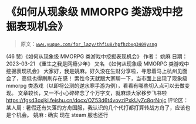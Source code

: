 # 《如何从现象级 MMORPG 类游戏中挖掘表现机会》

> 原文：[`www.yuque.com/for_lazy/thfiu8/hpfhzbxq3409ysng`](https://www.yuque.com/for_lazy/thfiu8/hpfhzbxq3409ysng)

<ne-h2 id="24048c3e" data-lake-id="24048c3e"><ne-heading-ext><ne-heading-anchor></ne-heading-anchor><ne-heading-fold></ne-heading-fold></ne-heading-ext><ne-heading-content><ne-text id="uf2149cd0">(46 赞)《如何从现象级 MMORPG 类游戏中挖掘表现机会》</ne-text></ne-heading-content></ne-h2> <ne-p id="u44ce2e3b" data-lake-id="u44ce2e3b"><ne-text id="u70395119">作者： 姚麻</ne-text></ne-p> <ne-p id="u46b1fdc1" data-lake-id="u46b1fdc1"><ne-text id="u16966f5c">日期：2023-03-21</ne-text></ne-p> <ne-p id="u4e296440" data-lake-id="u4e296440"><ne-text id="ud90b7b2b">《重生之我是网瘾少年》</ne-text> <ne-text id="u2095bf75">又名 《如何从现象级 MMORPG 类游戏中挖掘表现机会》</ne-text></ne-p> <ne-p id="udb79a7ba" data-lake-id="udb79a7ba"><ne-text id="u3573676d">大家好，我是姚麻。好久没在生财分享啦，寻思着马上杭州见面会了，高低也得刷刷存在感！</ne-text></ne-p> <ne-p id="uecb93fa9" data-lake-id="uecb93fa9"><ne-text id="u0a9583bf">索性今天就跟大家聊一下，当市面上出现了现象级 mmorpg 类游戏（以即将公测的逆水寒手游为例），看看有哪些切入点可以去做变现。</ne-text></ne-p> <ne-p id="ufc75e72a" data-lake-id="ufc75e72a"><ne-text id="ue5772b03">文章较长，又一不小心碎碎念了个万字文，就麻烦大家移步飞书啦</ne-text>[<ne-text id="u27db7cd6">https://fgsd3oxjki.feishu.cn/docx/OZ53d6t4vovziPxkUyZc8qrNnjc</ne-text>](https://fgsd3oxjki.feishu.cn/docx/OZ53d6t4vovziPxkUyZc8qrNnjc)</ne-p> <ne-hole id="u6b18785f" data-lake-id="u6b18785f"><ne-card data-card-name="hr" data-card-type="block" id="jA6B1" data-event-boundary="card"><ne-p id="u0c9cf755" data-lake-id="u0c9cf755"><ne-text id="u166a9394">评论区：</ne-text></ne-p> <ne-p id="u85144eb1" data-lake-id="u85144eb1"><ne-text id="u55102fa5">某人周 : 暑假还有失落的方舟国服，我认识的几个代打都打算转战方舟了，应该也是个机会。</ne-text> <ne-text id="u9014a4cd">姚麻 : 确实 现在 steam 服也还行</ne-text></ne-p></ne-card></ne-hole>